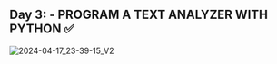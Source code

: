 ## Day 3: - PROGRAM A TEXT ANALYZER WITH PYTHON ✅

![2024-04-17_23-39-15_V2](https://github.com/Marouane-Elgoumiri/Python_Challenges/assets/96888594/2ef91801-92c5-45ce-b021-5433185d8cac)

